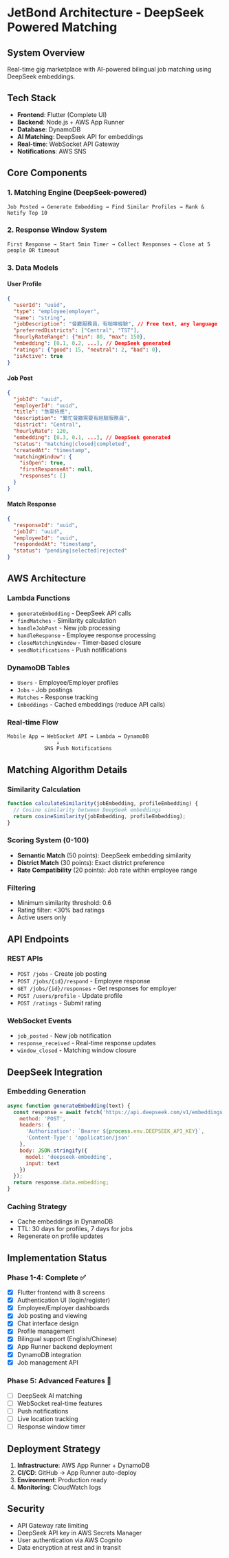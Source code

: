 # JetBond Architecture - DeepSeek Powered Matching

## System Overview
Real-time gig marketplace with AI-powered bilingual job matching using DeepSeek embeddings.

## Tech Stack
- **Frontend**: Flutter (Complete UI)
- **Backend**: Node.js + AWS App Runner
- **Database**: DynamoDB
- **AI Matching**: DeepSeek API for embeddings
- **Real-time**: WebSocket API Gateway
- **Notifications**: AWS SNS

## Core Components

### 1. Matching Engine (DeepSeek-powered)
```
Job Posted → Generate Embedding → Find Similar Profiles → Rank & Notify Top 10
```

### 2. Response Window System
```
First Response → Start 5min Timer → Collect Responses → Close at 5 people OR timeout
```

### 3. Data Models

#### User Profile
```json
{
  "userId": "uuid",
  "type": "employee|employer", 
  "name": "string",
  "jobDescription": "餐廳服務員，有咖啡經驗", // Free text, any language
  "preferredDistricts": ["Central", "TST"],
  "hourlyRateRange": {"min": 80, "max": 150},
  "embedding": [0.1, 0.2, ...], // DeepSeek generated
  "ratings": {"good": 15, "neutral": 2, "bad": 0},
  "isActive": true
}
```

#### Job Post
```json
{
  "jobId": "uuid",
  "employerId": "uuid",
  "title": "急需侍應",
  "description": "繁忙餐廳需要有經驗服務員",
  "district": "Central",
  "hourlyRate": 120,
  "embedding": [0.3, 0.1, ...], // DeepSeek generated
  "status": "matching|closed|completed",
  "createdAt": "timestamp",
  "matchingWindow": {
    "isOpen": true,
    "firstResponseAt": null,
    "responses": []
  }
}
```

#### Match Response
```json
{
  "responseId": "uuid",
  "jobId": "uuid", 
  "employeeId": "uuid",
  "respondedAt": "timestamp",
  "status": "pending|selected|rejected"
}
```

## AWS Architecture

### Lambda Functions
- `generateEmbedding` - DeepSeek API calls
- `findMatches` - Similarity calculation
- `handleJobPost` - New job processing
- `handleResponse` - Employee response processing
- `closeMatchingWindow` - Timer-based closure
- `sendNotifications` - Push notifications

### DynamoDB Tables
- `Users` - Employee/Employer profiles
- `Jobs` - Job postings
- `Matches` - Response tracking
- `Embeddings` - Cached embeddings (reduce API calls)

### Real-time Flow
```
Mobile App ↔ WebSocket API ↔ Lambda ↔ DynamoDB
                ↓
            SNS Push Notifications
```

## Matching Algorithm Details

### Similarity Calculation
```javascript
function calculateSimilarity(jobEmbedding, profileEmbedding) {
  // Cosine similarity between DeepSeek embeddings
  return cosineSimilarity(jobEmbedding, profileEmbedding);
}
```

### Scoring System (0-100)
- **Semantic Match** (50 points): DeepSeek embedding similarity
- **District Match** (30 points): Exact district preference
- **Rate Compatibility** (20 points): Job rate within employee range

### Filtering
- Minimum similarity threshold: 0.6
- Rating filter: <30% bad ratings
- Active users only

## API Endpoints

### REST APIs
- `POST /jobs` - Create job posting
- `POST /jobs/{id}/respond` - Employee response
- `GET /jobs/{id}/responses` - Get responses for employer
- `POST /users/profile` - Update profile
- `POST /ratings` - Submit rating

### WebSocket Events
- `job_posted` - New job notification
- `response_received` - Real-time response updates
- `window_closed` - Matching window closure

## DeepSeek Integration

### Embedding Generation
```javascript
async function generateEmbedding(text) {
  const response = await fetch('https://api.deepseek.com/v1/embeddings', {
    method: 'POST',
    headers: {
      'Authorization': `Bearer ${process.env.DEEPSEEK_API_KEY}`,
      'Content-Type': 'application/json'
    },
    body: JSON.stringify({
      model: 'deepseek-embedding',
      input: text
    })
  });
  return response.data.embedding;
}
```

### Caching Strategy
- Cache embeddings in DynamoDB
- TTL: 30 days for profiles, 7 days for jobs
- Regenerate on profile updates

## Implementation Status

### Phase 1-4: Complete ✅
- [x] Flutter frontend with 8 screens
- [x] Authentication UI (login/register)
- [x] Employee/Employer dashboards
- [x] Job posting and viewing
- [x] Chat interface design
- [x] Profile management
- [x] Bilingual support (English/Chinese)
- [x] App Runner backend deployment
- [x] DynamoDB integration
- [x] Job management API

### Phase 5: Advanced Features 🚧
- [ ] DeepSeek AI matching
- [ ] WebSocket real-time features
- [ ] Push notifications
- [ ] Live location tracking
- [ ] Response window timer

## Deployment Strategy
1. **Infrastructure**: AWS App Runner + DynamoDB
2. **CI/CD**: GitHub → App Runner auto-deploy
3. **Environment**: Production ready
4. **Monitoring**: CloudWatch logs

## Security
- API Gateway rate limiting
- DeepSeek API key in AWS Secrets Manager
- User authentication via AWS Cognito
- Data encryption at rest and in transit